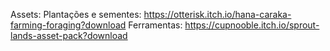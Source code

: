 Assets:
Plantações e sementes: https://otterisk.itch.io/hana-caraka-farming-foraging?download
Ferramentas: https://cupnooble.itch.io/sprout-lands-asset-pack?download